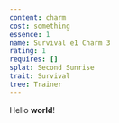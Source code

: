 ```yaml
---
content: charm
cost: something
essence: 1
name: Survival e1 Charm 3
rating: 1
requires: []
splat: Second Sunrise
trait: Survival
tree: Trainer
---
```


Hello **world**!
